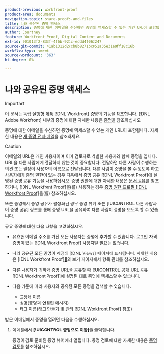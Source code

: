 ```yaml
---
product-previous: workfront-proof
product-area: documents
navigation-topic: share-proofs-and-files
title: 나와 공유된 증명 액세스
description: 증명에 대한 이메일을 수신하면 증명에 액세스할 수 있는 개인 URL이 포함됩니다. 자세한 내용은 새 증명 이메일을 참조하십시오.
author: Courtney
feature: Workfront Proof, Digital Content and Documents
exl-id: 901013f2-833f-4f6b-921c-eddd4f063247
source-git-commit: 41ab1312d2ccb8b8271bc851a35e31e9ff18c16b
workflow-type: tm+mt
source-wordcount: '363'
ht-degree: 0%

---
```


# 나와 공유된 증명 액세스

>[!IMPORTANT]
>
>이 문서는 독립 실행형 제품 [!DNL Workfront] 증명의 기능을 참조합니다. [!DNL Adobe Workfront] 내부의 증명에 대한 자세한 내용은 [증명](../../../review-and-approve-work/proofing/proofing.md)을 참조하십시오.

증명에 대한 이메일을 수신하면 증명에 액세스할 수 있는 개인 URL이 포함됩니다. 자세한 내용은 [새 증명 전자 메일](../../../workfront-proof/wp-emailsntfctns/proof-notifications-and-reminders/new-proof-email.md)을 참조하세요.

>[!CAUTION]
>
>이메일의 URL은 개인 사용자이며 이미 검토자로 식별한 사용자와 함께 증명을 엽니다. URL을 다른 사람에게 전달하지 않는 것이 중요합니다. 전달하면 다른 사람이 수행하는 의견 또는 결정이 사용자의 이름으로 전달됩니다. 다른 사람이 증명을 볼 수 있도록 하고 사용자에게 증명 권한이 있는 경우 [다음에서 증명 공유 [!DNL Workfront Proof]](../../../workfront-proof/wp-work-proofsfiles/share-proofs-and-files/share-proof.md)에 설명된 증명 공유 기능을 사용하십시오. 증명 권한에 대한 자세한 내용은 [문서 공유](../../../workfront-basics/grant-and-request-access-to-objects/document-permissions.md)를 참조하거나, [!DNL Workfront Proof]을(를) 사용하는 경우 [증명 권한 프로필 [!DNL Workfront Proof]](../../../workfront-proof/wp-acct-admin/account-settings/proof-perm-profiles-in-wp.md)을(를) 참조하십시오.
>
>또는 증명에서 증명 공유가 활성화된 경우 증명 뷰어 또는 [!UICONTROL 다른 사람과 이 증명 공유] 링크를 통해 증명 URL을 공유하여 다른 사람이 증명을 보도록 할 수 있습니다.

공유 증명에 대한 다음 사항을 고려하십시오.

* 유효한 이메일 주소를 가진 모든 사용자는 증명에 추가할 수 있습니다. 로그인 자격 증명이 있는 [!DNL Workfront Proof] 사용자일 필요는 없습니다.
* 나와 공유된 모든 증명이 계정의 [!DNL Views] 페이지에 표시됩니다. 자세한 내용은  [!DNL Workfront Proof][&#128279;](../../../workfront-proof/wp-work-proofsfiles/manage-your-work/manage-items-on-views-page.md)의 보기 페이지에서 항목 관리를 참조하십시오.
* 다른 사용자가 귀하와 증명 URL을 공유할 때 [[!UICONTROL 공개 URL 공유 [!DNL Workfront Proof]]](../../../workfront-proof/wp-work-proofsfiles/share-proofs-and-files/share-public-url.md)에 설명된 대로 증명에 액세스할 수 있습니다.
* 다음 기준에 따라 사용자와 공유된 모든 증명을 검색할 수 있습니다.

   * 교정쇄 이름
   * 설명(증명과 연결된 메시지)
   * 태그 이름([태그 만들기 및 관리 [!DNL Workfront Proof]](../../../workfront-proof/wp-work-proofsfiles/organize-your-work/create-and-manage-tags.md) 참조)

받은 이메일에서 증명을 열려면 다음을 수행하십시오.

1. 이메일에서 **[!UICONTROL 증명으로 이동]**&#x200B;을 클릭합니다.

   증명이 검토 준비된 증명 뷰어에서 열립니다. 증명 검토에 대한 자세한 내용은 [증명 검토](../../../review-and-approve-work/proofing/reviewing-proofs-within-workfront/review-a-proof/review-a-proof.md)를 참조하십시오.
